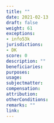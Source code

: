 ```yaml
---
title: ""
date: 2021-02-13 
draft: false
weight: 61
exceptions:
- info53k
jurisdictions:
- DK
score: 0
description: "" 
beneficiaries:
purposes: 
usage:
subjectmatter:
compensation:
attribution: 
otherConditions: 
remarks: ""
link: 
---
```

